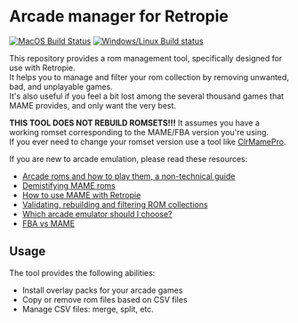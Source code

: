 # Arcade manager for Retropie

[![MacOS Build Status](https://travis-ci.org/cosmo0/retropie-arcade-manager.svg?branch=master)](https://travis-ci.org/cosmo0/retropie-arcade-manager)
[![Windows/Linux Build status](https://ci.appveyor.com/api/projects/status/npgiar9ncapx2al4?svg=true)](https://ci.appveyor.com/project/cosmo0/retropie-arcade-manager)

This repository provides a rom management tool, specifically designed for use with Retropie.  
It helps you to manage and filter your rom collection by removing unwanted, bad, and unplayable games.  
It's also useful if you feel a bit lost among the several thousand games that MAME provides, and only want the very best.

**THIS TOOL DOES NOT REBUILD ROMSETS!!!** It assumes you have a working romset corresponding to the MAME/FBA version you're using.  
If you ever need to change your romset version use a tool like [ClrMamePro](https://mamedev.emulab.it/clrmamepro/).

If you are new to arcade emulation, please read these resources:

* [Arcade roms and how to play them, a non-technical guide](https://retropie.org.uk/forum/topic/7247/)
* [Demistifying MAME roms](https://choccyhobnob.com/mame/demystifying-mame-roms/)
* [How to use MAME with Retropie](https://retropie.org.uk/forum/topic/2859/)
* [Validating, rebuilding and filtering ROM collections](https://github.com/RetroPie/RetroPie-Setup/wiki/Validating,-Rebuilding,-and-Filtering-ROM-Collections)
* [Which arcade emulator should I choose?](https://www.reddit.com/r/RetroPie/comments/6v86nd/what_rom_set_works_best_with_mame/dlyhccz/)
* [FBA vs MAME](https://retropie.org.uk/forum/topic/13769/)

## Usage

The tool provides the following abilities:

* Install overlay packs for your arcade games
* Copy or remove rom files based on CSV files
* Manage CSV files: merge, split, etc.
